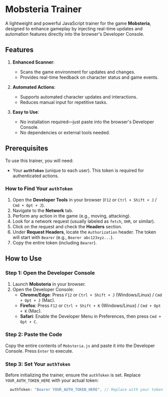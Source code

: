 # Mobsteria Trainer

A lightweight and powerful JavaScript trainer for the game **Mobsteria**, designed to enhance gameplay by injecting real-time updates and automation features directly into the browser's Developer Console.

## Features

1. **Enhanced Scanner**:
   - Scans the game environment for updates and changes.
   - Provides real-time feedback on character status and game events.

2. **Automated Actions**:
   - Supports automated character updates and interactions.
   - Reduces manual input for repetitive tasks.

3. **Easy to Use**:
   - No installation required—just paste into the browser's Developer Console.
   - No dependencies or external tools needed.

## Prerequisites
To use this trainer, you will need:
- Your **`authToken`** (unique to each user). This token is required for authenticated actions.

### How to Find Your `authToken`
1. Open the **Developer Tools** in your browser (`F12` or `Ctrl + Shift + J` / `Cmd + Opt + J`).
2. Navigate to the **Network** tab.
3. Perform any action in the game (e.g., moving, attacking).
4. Look for a network request (usually labeled as `fetch`, `XHR`, or similar).
5. Click on the request and check the **Headers** section.
6. Under **Request Headers**, locate the `Authorization` header. The token will start with `Bearer` (e.g., `Bearer abc123xyz...`).
7. Copy the entire token (including `Bearer`).

## How to Use

### Step 1: Open the Developer Console
1. Launch **Mobsteria** in your browser.
2. Open the Developer Console:
   - **Chrome/Edge**: Press `F12` or `Ctrl + Shift + J` (Windows/Linux) / `Cmd + Opt + J` (Mac).
   - **Firefox**: Press `F12` or `Ctrl + Shift + K` (Windows/Linux) / `Cmd + Opt + K` (Mac).
   - **Safari**: Enable the Developer Menu in Preferences, then press `Cmd + Opt + C`.

### Step 2: Paste the Code
Copy the entire contents of `Mobsteria.js` and paste it into the Developer Console. Press `Enter` to execute.

### Step 3: Set Your `authToken`
Before initializing the trainer, ensure the `authToken` is set. Replace `YOUR_AUTH_TOKEN_HERE` with your actual token:
```javascript
  authToken: "Bearer YOUR_AUTH_TOKEN_HERE", // Replace with your token
